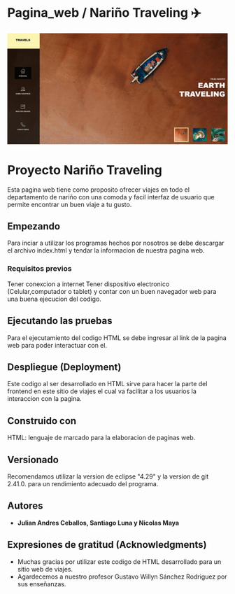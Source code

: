 # Pagina_web / Nariño Traveling ✈️
<img src="pagina web.png" />

# Proyecto Nariño Traveling

Esta pagina web tiene como proposito ofrecer viajes en todo el departamento de nariño con una comoda y facil interfaz de usuario que permite encontrar un buen viaje a tu gusto.

## Empezando

Para inciar a utilizar los programas hechos por nosotros se debe descargar el archivo index.html y tendar la informacion de nuestra pagina web.

### Requisitos previos

Tener conexcion a internet
Tener dispositivo electronico (Celular,computador o tablet) y contar con un buen navegador web para una buena ejecucion del codigo.

## Ejecutando las pruebas

Para el ejecutamiento del codigo HTML se debe ingresar al link de la pagina web para poder interactuar con el.

## Despliegue (Deployment)

Este codigo al ser desarrollado en HTML sirve para hacer la parte del frontend en este sitio de viajes el cual va facilitar a los usuarios la interaccion con la pagina.


## Construido con

HTML: lenguaje de marcado para la elaboracion de paginas web.


## Versionado

Recomendamos utilizar la version de eclipse "4.29" y la version de git  2.41.0. para un rendimiento adecuado del programa.

## Autores

* **Julian Andres Ceballos, Santiago Luna y Nicolas Maya** 


## Expresiones de gratitud (Acknowledgments)

* Muchas gracias por utilizar este codigo de HTML desarrollado para un sitio web de viajes.
* Agardecemos a nuestro profesor Gustavo Willyn Sánchez Rodriguez por sus enseñanzas.
